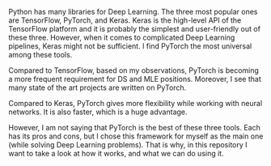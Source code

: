 Python has many libraries for Deep Learning. The three most popular ones are TensorFlow, PyTorch, and Keras. Keras is the high-level API of the TensorFlow platform and it is probably the simplest and user-friendly out of these three. However, when it comes to complicated Deep Learning pipelines, Keras might not be sufficient. I find PyTorch the most universal among these tools.

Compared to TensorFlow, based on my observations, PyTorch is becoming a more frequent requirement for DS and MLE positions. Moreover, I see that many state of the art projects are written on PyTorch.

Compared to Keras, PyTorch gives more flexibility while working with neural networks. It is also faster, which is a huge advantage.

However, I am not saying that PyTorch is the best of these three tools. Each has its pros and cons, but I chose this framework for myself as the main one (while solving Deep Learning problems). That is why, in this repository I want to take a look at how it works, and what we can do using it.
